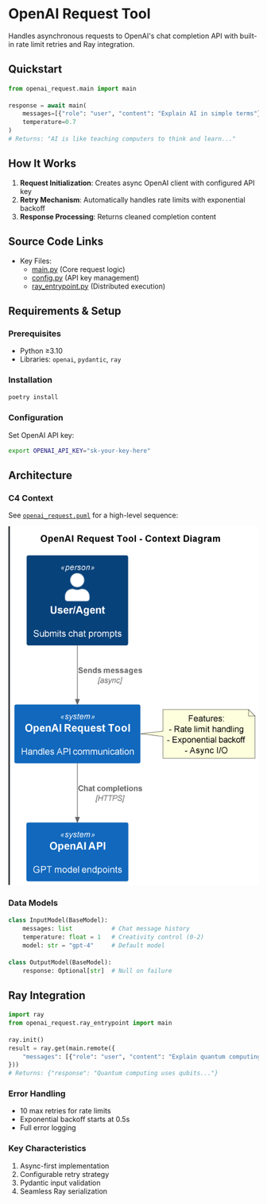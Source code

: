 # OpenAI Request Tool

Handles asynchronous requests to OpenAI's chat completion API with built-in rate limit retries and Ray integration.

## Quickstart

```python
from openai_request.main import main

response = await main(
    messages=[{"role": "user", "content": "Explain AI in simple terms"}],
    temperature=0.7
)
# Returns: "AI is like teaching computers to think and learn..."
```

## How It Works

1. **Request Initialization**: Creates async OpenAI client with configured API key
2. **Retry Mechanism**: Automatically handles rate limits with exponential backoff
3. **Response Processing**: Returns cleaned completion content


## Source Code Links
- Key Files:
  - [main.py](https://github.com/prxs-ai/praxis-tool-examples/blob/main/tools/openai_request/src/openai_request/main.py) (Core request logic)
  - [config.py](https://github.com/prxs-ai/praxis-tool-examples/blob/main/tools/openai_request/src/openai_request/config.py) (API key management)
  - [ray_entrypoint.py](https://github.com/prxs-ai/praxis-tool-examples/blob/main/tools/openai_request/src/openai_request/ray_entrypoint.py) (Distributed execution)

## Requirements & Setup

### Prerequisites
- Python ≥3.10
- Libraries: `openai`, `pydantic`, `ray`

### Installation
```bash
poetry install
```

### Configuration
Set OpenAI API key:
```bash
export OPENAI_API_KEY="sk-your-key-here"
```

## Architecture

### C4 Context
See [`openai_request.puml`](images/diagrams/openai_request/openai_request.puml) for a high-level sequence:

![openai_request.png](images/diagrams/openai_request/openai_request.png)

### Data Models
```python
class InputModel(BaseModel):
    messages: list           # Chat message history
    temperature: float = 1   # Creativity control (0-2)
    model: str = "gpt-4"     # Default model

class OutputModel(BaseModel):
    response: Optional[str]  # Null on failure
```

## Ray Integration

```python
import ray
from openai_request.ray_entrypoint import main

ray.init()
result = ray.get(main.remote({
    "messages": [{"role": "user", "content": "Explain quantum computing"}]
}))
# Returns: {"response": "Quantum computing uses qubits..."}
```

### Error Handling
- 10 max retries for rate limits
- Exponential backoff starts at 0.5s
- Full error logging

### Key Characteristics
1. Async-first implementation
2. Configurable retry strategy
3. Pydantic input validation
4. Seamless Ray serialization